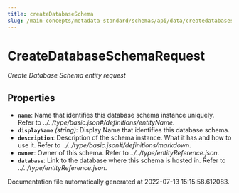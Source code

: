 ```yaml
---
title: createDatabaseSchema
slug: /main-concepts/metadata-standard/schemas/api/data/createdatabaseschema
---
```


# CreateDatabaseSchemaRequest

*Create Database Schema entity request*

## Properties

- **`name`**: Name that identifies this database schema instance uniquely. Refer to *../../type/basic.json#/definitions/entityName*.
- **`displayName`** *(string)*: Display Name that identifies this database schema.
- **`description`**: Description of the schema instance. What it has and how to use it. Refer to *../../type/basic.json#/definitions/markdown*.
- **`owner`**: Owner of this schema. Refer to *../../type/entityReference.json*.
- **`database`**: Link to the database where this schema is hosted in. Refer to *../../type/entityReference.json*.


Documentation file automatically generated at 2022-07-13 15:15:58.612083.

